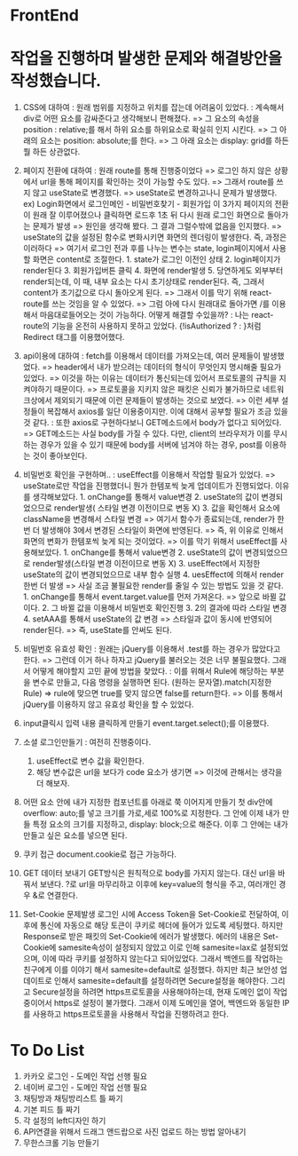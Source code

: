 # FrontEnd
# 작업을 진행하며 발생한 문제와 해결방안을 작성했습니다.

1. CSS에 대하여
	: 원래 범위를 지정하고 위치를 잡는데 어려움이 있었다.
	: 계속해서 div로 어떤 요소를 감싸준다고 생각해보니 편해졌다.
	=> 그 요소의 속성을 position : relative;를 해서 하위 요소를 하위요소로 확실히 인지 시킨다.
	=> 그 아래의 요소는 position: absolute;를 한다.
		=> 그 아래 요소는 display: grid를 하든 뭘 하든 상관없다.

2. 페이지 전환에 대하여
	: 원래 route를 통해 진행중이었다
		=> 로그인 하지 않은 상황에서 url을 통해 페이지를 확인하는 것이 가능할 수도 있다.
		=> 그래서 route를 쓰지 않고 useState로 변경했다.
	=> useState로 변경하고나니 문제가 발생했다.
		ex) Login화면에서 로그인메인 - 비밀번호찾기 - 회원가입 이 3가지 페이지의 전환이 원래 잘 이루어졌으나
		     클릭하면 로드후 1초 뒤 다시 원래 로그인 화면으로 돌아가는 문제가 발생
	=> 원인을 생각해 봤다.
		그 결과 그럴수밖에 없음을 인지했다.
		=> useState의 값을 설정된 함수로 변화시키면 화면의 렌더링이 발생한다. 즉, 과정은 이러하다
		=> 여기서 로그인 전과 후를 나누는 변수는 state, login페이지에서 사용할 화면은 content로 조절한다.
		1. state가 로그인 이전인 상태
		2. login페이지가 render된다
		3. 회원가입버튼 클릭
		4. 화면에 render발생
		5. 당연하게도 외부부터 render되는데, 이 때, 내부 요소는 다시 초기상태로 render된다. 즉, 그래서 content가 초기값으로 다시 돌아오게 된다.
	=> 그래서 이를 막기 위해 react-route를 쓰는 것임을 알 수 있었다.
	=> 그럼 아에 다시 원래대로 돌아가면 /를 이용해서 마음대로들어오는 것이 가능하다. 어떻게 해결할 수있을까?
	: 나는 react-route의 기능을 온전히 사용하지 못하고 있었다.
		{!isAuthorized ? <Redirect to="/login" /> : <Redirect to="/" />}처럼 Redirect 태그를 이용했어했다.

3. api이용에 대하여
	: fetch를 이용해서 데이터를 가져오는데, 여러 문제들이 발생했었다.
	=> header에서 내가 받으려는 데이터의 형식이 무엇인지 명시해줄 필요가 있었다.
		=> 이것을 하는 이유는 데이터가 통신되는데 있어서 프로토콜의 규칙을 지켜야하기 때문이다.
		=> 프로토콜을 지키지 않은 패킷은 신뢰가 불가하므로 네트워크상에서 제외되기 때문에 이런 문제들이 발생하는 것으로 보였다.
	=> 이런 세부 설정들이 복잡해서 axios를 일단 이용중이지만. 이에 대해서 공부할 필요가 조금 있을 것 같다.
	: 또한 axios로 구현하다보니 GET메소드에서 body가 없다고 되어있다.
		=> GET메소드는 사실 body를 가질 수 있다. 다만, client의 브라우저가 이를 무시하는 경우가 있을 수 있기 때문에 body를 서버에 넘겨야 하는 경우, post를 이용하는 것이 좋아보인다.

4. 비밀번호 확인을 구현하며..
	: useEffect를 이용해서 작업할 필요가 있었다.
	=> useState로만 작업을 진행했더니 뭔가 한템포씩 늦게 업데이트가 진행되었다.
	이유를 생각해보았다.
		1. onChange를 통해서 value변경
		2. useState의 값이 변경되었으므로 render발생( 스타일 변경 이전이므로 변동 X)
		3. 값을 확인해서 요소에 className을 변경해서 스타일 변경
		=> 여기서 함수가 종료되는데, render가 한번 더 발생해야 3에서 변경된 스타일이 화면에 반영된다.
	=> 즉, 위 이유로 인해서 화면의 변화가 한템포씩 늦게 되는 것이었다.
	=> 이를 막기 위해서 useEffect를 사용해보았다.
		1. onChange를 통해서 value변경
		2. useState의 값이 변경되었으므로 render발생(스타일 변경 이전이므로 변동 X)
		3. useEffect에서 지정한 useState의 값이 변경되었으므로 내부 함수 실행
		4. uesEffect에 의해서 render한번 더 발생
	=> 사실 조금 불필요한 render를 줄일 수 있는 방법도 있을 것 같다.
		1. onChange를 통해서 event.target.value를 먼저 가져온다. => 앞으로 바뀔 값이다.
		2. 그 바뀔 값을 이용해서 비밀번호 확인진행
		3. 2의 결과에 따라 스타일 변경
		4. setAAA를 통해서 useState의 값 변경 => 스타일과 값이 동시에 반영되어 render된다.
		=> 즉, useState를 안써도 된다.

5. 비밀번호 유효성 확인
	: 원래는 jQuery를 이용해서 .test를 하는 경우가 많았다고 한다.
	=> 그런데 이거 하나 하자고 jQuery를 불러오는 것은 너무 불필요했다. 그래서 어떻게 해야할지 고민 끝에 방법을 찾았다.
	: 이를 위해서 Rule에 해당하는 부분을 변수로 만들고, 다음 명령을 실행하면 된다.
		(원하는 문자열).match(지정한 Rule) => rule에 맞으면 true를 맞지 않으면 false를 return한다.
	=> 이를 통해서 jQuery를 이용하지 않고 유효성 확인을 할 수 있었다.

6. input클릭시 입력 내용 클릭하게 만들기
	event.target.select();를 이용했다.

7. 소셜 로그인만들기
	: 여전히 진행중이다.
	1. useEffect로 변수 값을 확인한다.
	2. 해당 변수값은 url을 보다가 code 요소가 생기면
	=> 이것에 관해서는 생각을 더 해보자.

8. 어떤 요소 안에 내가 지정한 컴포넌트를 아래로 쭉 이어지게 만들기
	첫 div안에 overflow: auto;를 넣고 크기를 가로,세로 100%로 지정한다.
	그 안에 이제 내가 만들 특정 요소의 크기를 지정하고, display: block;으로 해준다.
	이후 그 안에는 내가 만들고 싶은 요소를 넣으면 된다.

9. 쿠키 접근
	document.cookie로 접근 가능하다.

10. GET 데이터 보내기
	GET방식은 원칙적으로 body를 가지지 않는다. 대신 url을 바꿔서 보낸다.
	?로 url을 마무리하고 이후에 key=value의 형식을 주고, 여러개인 경우 &로 연결한다.

11. Set-Cookie 문제발생
	로그인 시에 Access Token을 Set-Cookie로 전달하여, 이후에 통신에 자동으로 해당 토큰이 쿠키로 헤더에 들어가 있도록 세팅했다.
	하지만 Response로 받은 패킷의 Set-Cookie에 에러가 발생했다.
	에러의 내용은 Set-Cookie에 samesite속성이 설정되지 않았고 이로 인해 samesite=lax로 설정되었으며,
	이에 따라 쿠키를 설정하지 않는다고 되어있었다.
	그래서 백엔드를 작업하는 친구에게 이를 이야기 해서 samesite=default로 설정했다.
	하지만 최근 보안성 업데이트로 인해서 samesite=default를 설정하려면 Secure설정을 해야한다.
	그리고 Secure설정을 하려면 https프로토콜을 사용해야하는데, 현재 도메인 없이 작업중이어서 https로 설정이 불가했다.
	그래서 이제 도메인을 열어, 백엔드와 동일한 IP를 사용하고 https프로토콜을 사용해서 작업을 진행하려고 한다.



# To Do List
1. 카카오 로그인 - 도메인 작업 선행 필요
2. 네이버 로그인 - 도메인 작업 선행 필요
3. 채팅방과 채팅방리스트 틀 짜기
4. 기본 피드 틀 짜기
5. 각 설정의 left디자인 하기
6. API연결을 위해서 드래그 앤드랍으로 사진 업로드 하는 방법 알아내기
7. 무한스크롤 기능 만들기